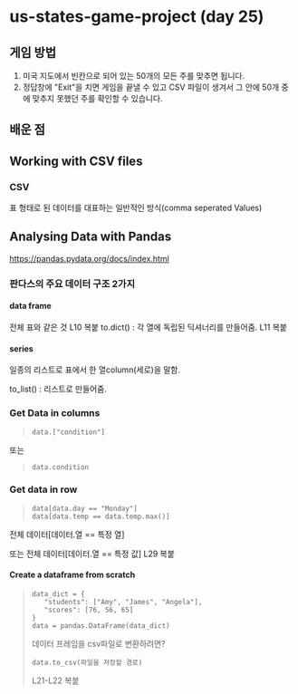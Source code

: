 # us-states-game-project (day 25)


## 게임 방법
1. 미국 지도에서 빈칸으로 되어 있는 50개의 모든 주를 맞추면 됩니다.
1. 정답창에 "Exit"을 치면 게임을 끝낼 수 있고 CSV 파일이 생겨서 그 안에 50개 중에 맞추지 못했던 주를 확인할 수 있습니다.  
## 배운 점

## Working with CSV files
### CSV 
표 형태로 된 데이터를 대표하는 일반적인 방식(comma seperated Values)

## Analysing Data with Pandas
https://pandas.pydata.org/docs/index.html

### 판다스의 주요 데이터 구조 2가지
#### data frame
전체 표와 같은 것
L10 복붙
to.dict() : 각 열에 독립된 딕셔너리를 만들어줌.
L11 복붙
#### series
일종의 리스트로 표에서 한 열column(세로)을 말함.

to_list() : 리스트로 만들어줌.

### Get Data in columns
>```
>data.["condition"]
또는
>```
>data.condition

### Get data in row
>```
>data[data.day == "Monday"]
>data[data.temp == data.temp.max()]
전체 데이터[데이터.열 == 특정 열] 

또는 전체 데이터[데이터.열 == 특정 값]
L29 복붙
#### Create a dataframe from scratch
>```
>data_dict = {
>    "students": ["Amy", "James", "Angela"],
>    "scores": [76, 56, 65]
>}
>data = pandas.DataFrame(data_dict)
>```
>데이터 프레임을 csv파일로 변환하려면?
> ```
> data.to_csv(파일을 저장할 경로)
> ```
> L21-L22 복붙
